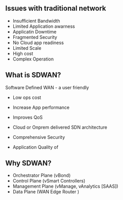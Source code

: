 
## Issues with traditional network
- Insufficient Bandwidth 
- Limited Application awarness 
- Applicatin Downtime
- Fragmented Security
- No Cloud app readiness
- Limited Scale
- High cost
- Complex Operation


## What is SDWAN?
Software Defined WAN - a user friendly 
- Low ops cost
- Increase App performance
- Improves QoS

- Cloud or Onprem delivered SDN architecture
- Comprehensive Security 
- Application Quality of 


## Why SDWAN?

- Orchestrator Plane (vBond)
- Control Plane (vSmart Controllers)
- Management Plane (vManage, vAnalytics [SAAS])
- Data Plane (WAN Edge Router )
